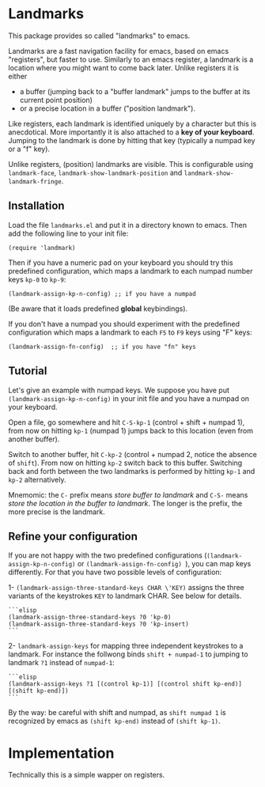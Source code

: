 # Landmarks

This package provides so called "landmarks" to emacs.

Landmarks are a fast navigation facility for emacs, based on emacs
"registers", but faster to use. Similarly to an emacs register, a
landmark is a location where you might want to come back later. Unlike
registers it is either

- a buffer (jumping back to a \"buffer landmark\" jumps to the buffer
  at its current point position)
- or a precise location in a buffer (\"position landmark\").

Like registers, each landmark is identified uniquely by a character
but this is anecdotical. More importantly it is also attached to a
**key of your keyboard**. Jumping to the landmark is done by hitting
that key (typically a numpad key or a "f" key).

Unlike registers, (position) landmarks are visible. This is
configurable using `landmark-face`, `landmark-show-landmark-position`
and `landmark-show-landmark-fringe`.

## Installation

Load the file `landmarks.el` and put it in a directory known to emacs.
Then add the following line to your init file:

```elisp
(require 'landmark)
```

Then if you have a numeric pad on your keyboard you should try this
predefined configuration, which maps a landmark to each numpad number
keys `kp-0` to `kp-9`:

```
(landmark-assign-kp-n-config) ;; if you have a numpad
```

(Be aware that it loads predefined **global** keybindings).

If you don't have a numpad you should experiment with the predefined
configuration which maps a landmark to each `F5` to `F9` keys using
"F" keys:


```elisp
(landmark-assign-fn-config)  ;; if you have "fn" keys
```

## Tutorial

Let's give an example with numpad keys. We suppose you have put
`(landmark-assign-kp-n-config)` in your init file and you have a
numpad on your keyboard.

Open a file, go somewhere and hit `C-S-kp-1` (control + shift + numpad
1), from now on hitting `kp-1` (numpad 1) jumps back to this location
(even from another buffer).

Switch to another buffer, hit `C-kp-2` (control + numpad 2, notice the
absence of `shift`). From now on hitting `kp-2` switch back to this
buffer. Switching back and forth between the two landmarks is
performed by hitting `kp-1` and `kp-2` alternatively.

Mnemomic: the `C-` prefix means *store buffer to landmark* and `C-S-`
means *store the location in the buffer to landmark*. The longer is
the prefix, the more precise is the landmark.

## Refine your configuration

If you are not happy with the two predefined configurations
(`(landmark-assign-kp-n-config)` or `(landmark-assign-fn-config) `),
you can map keys differently. For that you have two possible levels of
configuration:

1- `(landmark-assign-three-standard-keys CHAR \'KEY)` assigns the
three variants of the keystrokes `KEY` to landmark CHAR. See below for
details.

    ```elisp
    (landmark-assign-three-standard-keys ?0 'kp-0)
    (landmark-assign-three-standard-keys ?0 'kp-insert)
    ```

2- `landmark-assign-keys` for mapping three independent keystrokes to
a landmark. For instance the follwong binds `shift + numpad-1` to
jumping to landmark `?1` instead of `numpad-1`:

    ```elisp
    (landmark-assign-keys ?1 [(control kp-1)] [(control shift kp-end)] [(shift kp-end)])
    ```

By the way: be careful with shift and numpad, as `shift numpad 1` is
recognized by emacs as `(shift kp-end)` instead of `(shift kp-1)`.

# Implementation

Technically this is a simple wapper on registers.

